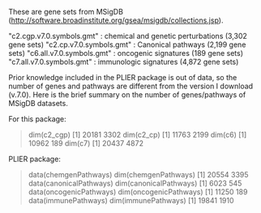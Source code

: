 These are gene sets from MSigDB (http://software.broadinstitute.org/gsea/msigdb/collections.jsp).

"c2.cgp.v7.0.symbols.gmt" : chemical and genetic perturbations (3,302 gene sets)
"c2.cp.v7.0.symbols.gmt"  : Canonical pathways (2,199 gene sets)
"c6.all.v7.0.symbols.gmt" : oncogenic signatures (189 gene sets)
"c7.all.v7.0.symbols.gmt" : immunologic signatures (4,872 gene sets)

Prior knowledge included in the PLIER package is out of data, so the number of genes
and pathways are different from the version I download (v.7.0). Here is the brief summary
on the number of genes/pathways of MSigDB datasets.

For this package:
> dim(c2_cgp)
[1] 20181  3302
> dim(c2_cp)
[1] 11763  2199
> dim(c6)
[1] 10962   189
> dim(c7)
[1] 20437  4872

PLIER package:
> data(chemgenPathways)
> dim(chemgenPathways)
[1] 20554  3395
> data(canonicalPathways)
> dim(canonicalPathways)
[1] 6023  545
> data(oncogenicPathways)
> dim(oncogenicPathways)
[1] 11250   189
> data(immunePathways)
> dim(immunePathways)
[1] 19841  1910

